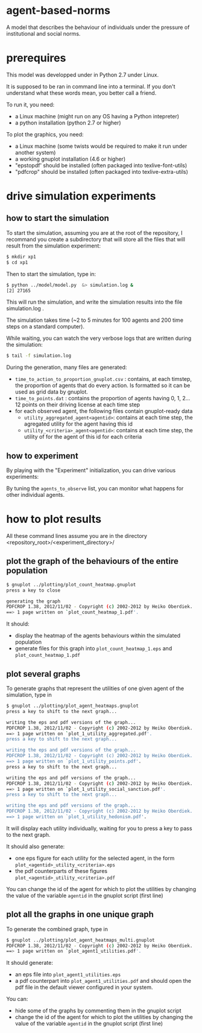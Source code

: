 # agent-based-norms

A model that describes the behaviour of individuals under the pressure of institutional and social norms.

# prerequires

This model was developped under in Python 2.7 under Linux. 

It is supposed to be ran in command line into a terminal. If you don't understand what these words mean, you better call a friend. 

To run it, you need:
* a Linux machine (might run on any OS having a Python intepreter)
* a python installation (python 2.7 or higher)

To plot the graphics, you need:
* a Linux machine (some twists would be required to make it run under another system)
* a working gnuplot installation (4.6 or higher)
* "epstopdf' should be installed (often packaged into texlive-font-utils)
* "pdfcrop" should be installed (often packaged into texlive-extra-utils)

# drive simulation experiments

## how to start the simulation

To start the simulation, assuming you are at the root of the repository, I recommand you create a subdirectory that will store all the files 
that will result from the simulation experiment:

```bash
$ mkdir xp1
$ cd xp1
```

Then to start the simulation, type in:
```bash
$ python ../model/model.py  &> simulation.log &
[2] 27165
```

This will run the simulation, and write the simulation results into the file simulation.log .

The simulation takes time (~2 to 5 minutes for 100 agents and 200 time steps on a standard computer). 

While waiting, you can watch the very verbose logs that are written during the simulation:
```bash
$ tail -f simulation.log 
```
During the generation, many files are generated:
* `time_to_action_to_proportion_gnuplot.csv` : contains, at each timstep, the proportion of agents that do every action. Is formatted so it can be used as grid data by gnuplot. 
* `time_to_points.dat` : contains the proportion of agents having 0, 1, 2... 12 points on their driving license at each time step
* for each observed agent, the following files contain gnuplot-ready data
    * `utility_aggregated_agent<agentid>`: contains at each time step, the agregated utility for the agent having this id 
    * `utility_<criteria>_agent<agentid>`: contains at each time step, the utility of for the agent of this id for each criteria 

## how to experiment

By playing with the "Experiment" initialization, you can drive various experiments:

By tuning the `agents_to_observe` list, you can monitor what happens for other individual agents. 



# how to plot results

All these command lines assume you are in the directory <repository_root>/<experiment_directory>/


## plot the graph of the behaviours of the entire population

```bash
$ gnuplot ../plotting/plot_count_heatmap.gnuplot 
press a key to close

generating the graph
PDFCROP 1.38, 2012/11/02 - Copyright (c) 2002-2012 by Heiko Oberdiek.
==> 1 page written on `plot_count_heatmap_1.pdf'.

```

It should:
* display the heatmap of the agents behaviours within the simulated population
* generate files for this graph into `plot_count_heatmap_1.eps` and `plot_count_heatmap_1.pdf`


## plot several graphs 

To generate graphs that represent the utilities of one given agent of the simulation, type in 
```bash
$ gnuplot ../plotting/plot_agent_heatmaps.gnuplot 
press a key to shift to the next graph...

writing the eps and pdf versions of the graph...
PDFCROP 1.38, 2012/11/02 - Copyright (c) 2002-2012 by Heiko Oberdiek.
==> 1 page written on `plot_1_utility_aggregated.pdf'.
press a key to shift to the next graph...

writing the eps and pdf versions of the graph...
PDFCROP 1.38, 2012/11/02 - Copyright (c) 2002-2012 by Heiko Oberdiek.
==> 1 page written on `plot_1_utility_points.pdf'.
press a key to shift to the next graph...

writing the eps and pdf versions of the graph...
PDFCROP 1.38, 2012/11/02 - Copyright (c) 2002-2012 by Heiko Oberdiek.
==> 1 page written on `plot_1_utility_social_sanction.pdf'.
press a key to shift to the next graph...

writing the eps and pdf versions of the graph...
PDFCROP 1.38, 2012/11/02 - Copyright (c) 2002-2012 by Heiko Oberdiek.
==> 1 page written on `plot_1_utility_hedonism.pdf'.

```

It will display each utility individually, waiting for you to press a key to pass to the next graph. 

It should also generate:
* one eps figure for each utility for the selected agent, in the form `plot_<agentid>_utility_<criteria>.eps`
* the pdf counterparts of these figures `plot_<agentid>_utility_<criteria>.pdf`

You can change the id of the agent for which to plot the utilities by changing the value of the variable `agentid` in the gnuplot script (first line)


## plot all the graphs in one unique graph

To generate the combined graph, type in 
```bash
$ gnuplot ../plotting/plot_agent_heatmaps_multi.gnuplot 
PDFCROP 1.38, 2012/11/02 - Copyright (c) 2002-2012 by Heiko Oberdiek.
==> 1 page written on `plot_agent1_utilities.pdf'.
```
It should generate:
* an eps file into `plot_agent1_utilities.eps`
* a pdf counterpart into `plot_agent1_utilities.pdf`
and should open the pdf file in the default viewer configured in your system.

You can:
* hide some of the graphs by commenting them in the gnuplot script
* change the id of the agent for which to plot the utilities by changing the value of the variable `agentid` in the gnuplot script (first line)


